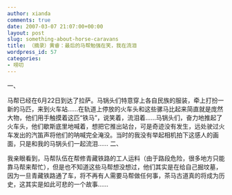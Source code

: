 ```yaml
---
author: xianda
comments: true
date: 2007-03-07 21:07:00+00:00
layout: post
slug: something-about-horse-caravans
title: （摘录）黄睿：最后的马帮勉强在笑，我在流泪
wordpress_id: 57
categories:
- 唠叨
---
```


一、



马帮已经在6月22日到达了拉萨。马锅头们特意穿上各自民族的服装，牵上打扮一新的马匹，来到火车站……在轨道上停放的火车头和这些骡马比起来简直就是庞然大物，他们用手触摸着这匹“铁马”，说笑着，流泪着……马锅头们，奋力地推起了火车头，他们歇斯底里地喊着，想把它推出站台，可是奇迹没有发生，远处驶过火车发出的汽笛声将他们的呐喊完全淹没。当时的我没有举起相机拍下这感人的画面，只是和我的马锅头们一起流泪……
二、



我亲眼看到，马帮队伍在帮修青藏铁路的工人运料（由于路段危险，很多地方只能靠马帮来帮忙），但是也不知道这些马帮想没想过，他们其实是在给自己掘坟墓，因为一旦青藏铁路通了车，将不再有人需要马帮做任何事，茶马古道真的将成为历史，这其实是如此可悲的一个故事……

